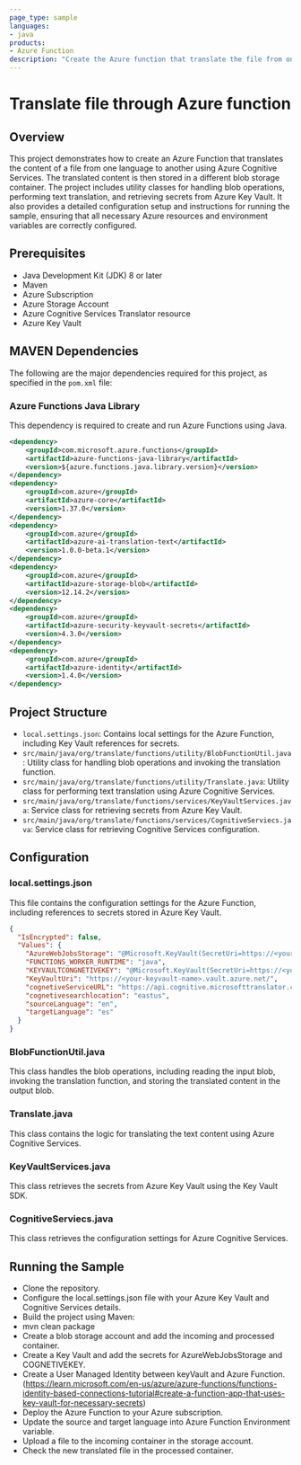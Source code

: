 ```yaml
---
page_type: sample
languages:
- java
products:
- Azure Function
description: "Create the Azure function that translate the file from one language to another language."
---
```


# Translate file through Azure function

## Overview

This project demonstrates how to create an Azure Function that translates the content of a file from one language to another using Azure Cognitive Services. The translated content is then stored in a different blob storage container. The project includes utility classes for handling blob operations, performing text translation, and retrieving secrets from Azure Key Vault. It also provides a detailed configuration setup and instructions for running the sample, ensuring that all necessary Azure resources and environment variables are correctly configured.
## Prerequisites

- Java Development Kit (JDK) 8 or later
- Maven
- Azure Subscription
- Azure Storage Account
- Azure Cognitive Services Translator resource
- Azure Key Vault

## MAVEN Dependencies

The following are the major dependencies required for this project, as specified in the `pom.xml` file:

### Azure Functions Java Library
This dependency is required to create and run Azure Functions using Java.
```xml
<dependency>
    <groupId>com.microsoft.azure.functions</groupId>
    <artifactId>azure-functions-java-library</artifactId>
    <version>${azure.functions.java.library.version}</version>
</dependency>
<dependency>
    <groupId>com.azure</groupId>
    <artifactId>azure-core</artifactId>
    <version>1.37.0</version>
</dependency>
<dependency>
    <groupId>com.azure</groupId>
    <artifactId>azure-ai-translation-text</artifactId>
    <version>1.0.0-beta.1</version>
</dependency>
<dependency>
    <groupId>com.azure</groupId>
    <artifactId>azure-storage-blob</artifactId>
    <version>12.14.2</version>
</dependency>
<dependency>
    <groupId>com.azure</groupId>
    <artifactId>azure-security-keyvault-secrets</artifactId>
    <version>4.3.0</version>
</dependency>
<dependency>
    <groupId>com.azure</groupId>
    <artifactId>azure-identity</artifactId>
    <version>1.4.0</version>
</dependency>
```

## Project Structure

- `local.settings.json`: Contains local settings for the Azure Function, including Key Vault references for secrets.
- `src/main/java/org/translate/functions/utility/BlobFunctionUtil.java`: Utility class for handling blob operations and invoking the translation function.
- `src/main/java/org/translate/functions/utility/Translate.java`: Utility class for performing text translation using Azure Cognitive Services.
- `src/main/java/org/translate/functions/services/KeyVaultServices.java`: Service class for retrieving secrets from Azure Key Vault.
- `src/main/java/org/translate/functions/services/CognitiveServiecs.java`: Service class for retrieving Cognitive Services configuration.

## Configuration

### local.settings.json

This file contains the configuration settings for the Azure Function, including references to secrets stored in Azure Key Vault.

```json
{
  "IsEncrypted": false,
  "Values": {
    "AzureWebJobsStorage": "@Microsoft.KeyVault(SecretUri=https://<your-keyvault-name>.vault.azure.net/secrets/AzureWebJobsStorage/<secret-id>)",
    "FUNCTIONS_WORKER_RUNTIME": "java",
    "KEYVAULTCONGNETIVEKEY": "@Microsoft.KeyVault(SecretUri=https://<your-keyvault-name>.vault.azure.net/secrets/COGNETIVEKEY/<secret-id>)",
    "KeyVaultUri": "https://<your-keyvault-name>.vault.azure.net/",
    "cognetiveServiceURL": "https://api.cognitive.microsofttranslator.com",
    "cognetivesearchlocation": "eastus",
    "sourceLanguage": "en",
    "targetLanguage": "es"
  }
}

```
### BlobFunctionUtil.java
This class handles the blob operations, including reading the input blob, invoking the translation function, and storing the translated content in the output blob.

### Translate.java
This class contains the logic for translating the text content using Azure Cognitive Services.

### KeyVaultServices.java
This class retrieves the secrets from Azure Key Vault using the Key Vault SDK.

### CognitiveServiecs.java
This class retrieves the configuration settings for Azure Cognitive Services.

## Running the Sample
- Clone the repository.
- Configure the local.settings.json file with your Azure Key Vault and Cognitive Services details.
- Build the project using Maven:
- mvn clean package
- Create a blob  storage account and add the incoming and processed container.
- Create a Key Vault and add the secrets for AzureWebJobsStorage and COGNETIVEKEY.
- Create a User Managed Identity between keyVault and Azure Function. (https://learn.microsoft.com/en-us/azure/azure-functions/functions-identity-based-connections-tutorial#create-a-function-app-that-uses-key-vault-for-necessary-secrets)
- Deploy the Azure Function to your Azure subscription.
- Update the source and target language into Azure Function Environment variable.
- Upload a file to the incoming container in the storage account.
- Check the new translated file in the processed container.
